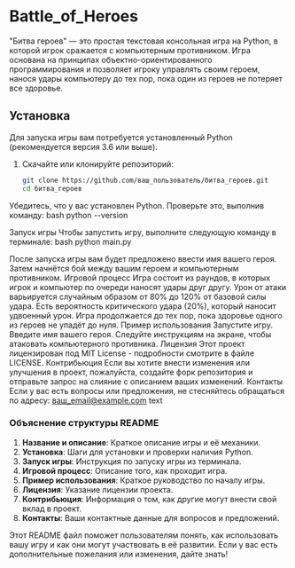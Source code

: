 # Battle_of_Heroes


"Битва героев" — это простая текстовая консольная игра на Python, в которой игрок сражается с компьютерным противником. Игра основана на принципах объектно-ориентированного программирования и позволяет игроку управлять своим героем, нанося удары компьютеру до тех пор, пока один из героев не потеряет все здоровье.

## Установка

Для запуска игры вам потребуется установленный Python (рекомендуется версия 3.6 или выше). 

1. Скачайте или клонируйте репозиторий:
   ```bash
   git clone https://github.com/ваш_пользователь/битва_героев.git
   cd битва_героев

Убедитесь, что у вас установлен Python. Проверьте это, выполнив команду:
bash
python --version

Запуск игры
Чтобы запустить игру, выполните следующую команду в терминале:
bash
python main.py

После запуска игры вам будет предложено ввести имя вашего героя. Затем начнётся бой между вашим героем и компьютерным противником.
Игровой процесс
Игра состоит из раундов, в которых игрок и компьютер по очереди наносят удары друг другу.
Урон от атаки варьируется случайным образом от 80% до 120% от базовой силы удара.
Есть вероятность критического удара (20%), который наносит удвоенный урон.
Игра продолжается до тех пор, пока здоровье одного из героев не упадёт до нуля.
Пример использования
Запустите игру.
Введите имя вашего героя.
Следуйте инструкциям на экране, чтобы атаковать компьютерного противника.
Лицензия
Этот проект лицензирован под MIT License - подробности смотрите в файле LICENSE.
Контрибьюция
Если вы хотите внести изменения или улучшения в проект, пожалуйста, создайте форк репозитория и отправьте запрос на слияние с описанием ваших изменений.
Контакты
Если у вас есть вопросы или предложения, не стесняйтесь обращаться по адресу: ваш_email@example.com
text

### Объяснение структуры README

1. **Название и описание**: Краткое описание игры и её механики.
2. **Установка**: Шаги для установки и проверки наличия Python.
3. **Запуск игры**: Инструкция по запуску игры из терминала.
4. **Игровой процесс**: Описание того, как проходит игра.
5. **Пример использования**: Краткое руководство по началу игры.
6. **Лицензия**: Указание лицензии проекта.
7. **Контрибьюция**: Информация о том, как другие могут внести свой вклад в проект.
8. **Контакты**: Ваши контактные данные для вопросов и предложений.

Этот README файл поможет пользователям понять, как использовать вашу игру и как они могут участвовать в её развитии. Если у вас есть дополнительные пожелания или изменения, дайте знать!
